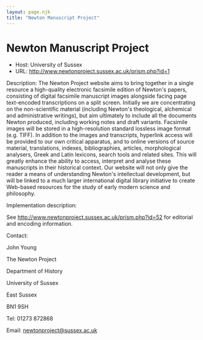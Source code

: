 ```yaml
---
layout: page.njk
title: "Newton Manuscript Project"
---
```

# Newton Manuscript Project




* Host: University of Sussex
* URL: <http://www.newtonproject.sussex.ac.uk/prism.php?id=1>



Description:
 The Newton Project website aims to bring together in a single resource a high-quality
 electronic facsimile edition of Newton's papers, consisting of digital facsimile manuscript
 images alongside facing page text-encoded transcriptions on a split screen. Initially
 we are concentrating on the non-scientific material (including Newton's theological,
 alchemical and administrative writings), but aim ultimately to include all the documents
 Newton produced, including working notes and draft variants. Facsimile images will
 be stored in a high-resolution standard lossless image format (e.g. TIFF). In addition
 to the images and transcripts, hyperlink access will be provided to our own critical
 apparatus, and to online versions of source material, translations, indexes, bibliographies,
 articles, morphological analysers, Greek and Latin lexicons, search tools and related
 sites. This will greatly enhance the ability to access, interpret and analyse these
 manuscripts in their historical context. Our website will not only give the reader
 a means of understanding Newton's intellectual development, but will be linked to
 a much larger international digital library initiative to create Web-based resources
 for the study of early modern science and philosophy.



Implementation description:
 
 See <http://www.newtonproject.sussex.ac.uk/prism.php?id=52> for editorial and encoding information.



Contact: 



John Young


The Newton Project


Department of History


University of Sussex


East Sussex


BN1 9SH


Tel: 01273 872868


Email: [newtonproject@sussex.ac.uk](mailto:newtonproject@sussex.ac.uk)






